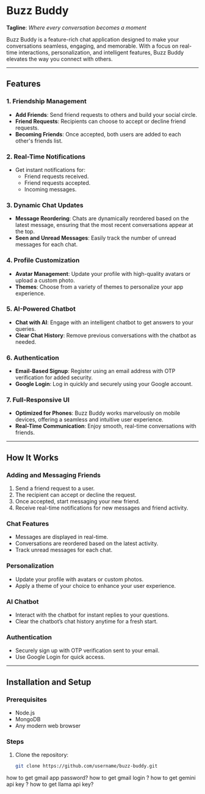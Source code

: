 
# Buzz Buddy

**Tagline**: *Where every conversation becomes a moment*

Buzz Buddy is a feature-rich chat application designed to make your conversations seamless, engaging, and memorable. With a focus on real-time interactions, personalization, and intelligent features, Buzz Buddy elevates the way you connect with others.

---

## Features

### 1. **Friendship Management**
- **Add Friends**: Send friend requests to others and build your social circle.
- **Friend Requests**: Recipients can choose to accept or decline friend requests.
- **Becoming Friends**: Once accepted, both users are added to each other's friends list.

### 2. **Real-Time Notifications**
- Get instant notifications for:
  - Friend requests received.
  - Friend requests accepted.
  - Incoming messages.

### 3. **Dynamic Chat Updates**
- **Message Reordering**: Chats are dynamically reordered based on the latest message, ensuring that the most recent conversations appear at the top.
- **Seen and Unread Messages**: Easily track the number of unread messages for each chat.

### 4. **Profile Customization**
- **Avatar Management**: Update your profile with high-quality avatars or upload a custom photo.
- **Themes**: Choose from a variety of themes to personalize your app experience.

### 5. **AI-Powered Chatbot**
- **Chat with AI**: Engage with an intelligent chatbot to get answers to your queries.
- **Clear Chat History**: Remove previous conversations with the chatbot as needed.

### 6. **Authentication**
- **Email-Based Signup**: Register using an email address with OTP verification for added security.
- **Google Login**: Log in quickly and securely using your Google account.

### 7. **Full-Responsive UI**
- **Optimized for Phones**: Buzz Buddy works marvelously on mobile devices, offering a seamless and intuitive user experience.
- **Real-Time Communication**: Enjoy smooth, real-time conversations with friends.

---

## How It Works

### Adding and Messaging Friends
1. Send a friend request to a user.
2. The recipient can accept or decline the request.
3. Once accepted, start messaging your new friend.
4. Receive real-time notifications for new messages and friend activity.

### Chat Features
- Messages are displayed in real-time.
- Conversations are reordered based on the latest activity.
- Track unread messages for each chat.

### Personalization
- Update your profile with avatars or custom photos.
- Apply a theme of your choice to enhance your user experience.

### AI Chatbot
- Interact with the chatbot for instant replies to your questions.
- Clear the chatbot’s chat history anytime for a fresh start.

### Authentication
- Securely sign up with OTP verification sent to your email.
- Use Google Login for quick access.

---

## Installation and Setup

### Prerequisites
- Node.js
- MongoDB
- Any modern web browser

### Steps
1. Clone the repository:
   ```bash
   git clone https://github.com/username/buzz-buddy.git

how to get gmail app password?
how to get gmail login ?
how to get gemini api key ?
how to get llama api key?
